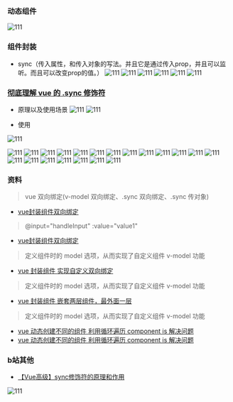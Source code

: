 ### 动态组件


![111](../../.vuepress/public/image/comments/04.png)


### 组件封装

- sync（传入属性，和传入对象的写法。并且它是通过传入prop，并且可以监听。而且可以改变prop的值。）
![111](../../.vuepress/public/image/comments/05.png)
![111](../../.vuepress/public/image/comments/06.png)
![111](../../.vuepress/public/image/comments/07.png)
![111](../../.vuepress/public/image/comments/08.png)
![111](../../.vuepress/public/image/comments/09.png)
![111](../../.vuepress/public/image/comments/10.png)

### [彻底理解 vue 的 .sync 修饰符](https://www.bilibili.com/video/BV1WQ4y1q7be?spm_id_from=..search-card.all.click)

- 原理以及使用场景
![111](../../.vuepress/public/image/comments/11.png)
![111](../../.vuepress/public/image/comments/14.png)

- 使用

![111](../../.vuepress/public/image/comments/12.png)

![111](../../.vuepress/public/image/comments/13.png)
![111](../../.vuepress/public/image/comments/14.png)
![111](../../.vuepress/public/image/comments/15.png)
![111](../../.vuepress/public/image/comments/16.png)
![111](../../.vuepress/public/image/comments/17.png)
![111](../../.vuepress/public/image/comments/18.png)
![111](../../.vuepress/public/image/comments/19.png)
![111](../../.vuepress/public/image/comments/20.png)
![111](../../.vuepress/public/image/comments/21.png)
![111](../../.vuepress/public/image/comments/22.png)
![111](../../.vuepress/public/image/comments/23.png)
![111](../../.vuepress/public/image/comments/24.png)
![111](../../.vuepress/public/image/comments/25.png)
![111](../../.vuepress/public/image/comments/26.png)
![111](../../.vuepress/public/image/comments/27.png)
![111](../../.vuepress/public/image/comments/28.png)
![111](../../.vuepress/public/image/comments/29.png)
![111](../../.vuepress/public/image/comments/30.png)
![111](../../.vuepress/public/image/comments/31.png)
![111](../../.vuepress/public/image/comments/32.png)

### 资料



> vue 双向绑定(v-model 双向绑定、.sync 双向绑定、.sync 传对象)

- [vue封装组件双向绑定](https://segmentfault.com/a/1190000040655672)
> @input="handleInput" :value="value1"

- [vue封装组件双向绑定](https://www.i4k.xyz/article/lucky___star/88565634)
> 定义组件时的 model 选项，从而实现了自定义组件 v-model 功能

- [vue 封装组件 实现自定义双向绑定](https://www.superweb999.com/article/1302892.html)
> 定义组件时的 model 选项，从而实现了自定义组件 v-model 功能

- [vue 封装组件 嵌套两层组件，最外面一层](https://www.superweb999.com/article/1302892.html)
> 定义组件时的 model 选项，从而实现了自定义组件 v-model 功能

- [vue 动态创建不同的组件 利用循环遍历 component is 解决问题](https://blog.csdn.net/jmszl1991/article/details/109366670)
- [vue 动态创建不同的组件 利用循环遍历 component is 解决问题](https://blog.csdn.net/H_O_W_E/article/details/111581331)

### b站其他

- [【Vue高级】sync修饰符的原理和作用](https://www.bilibili.com/video/BV1pV411S7GZ?spm_id_from=..search-card.all.click)

![111](../../.vuepress/public/image/comments/33.png)